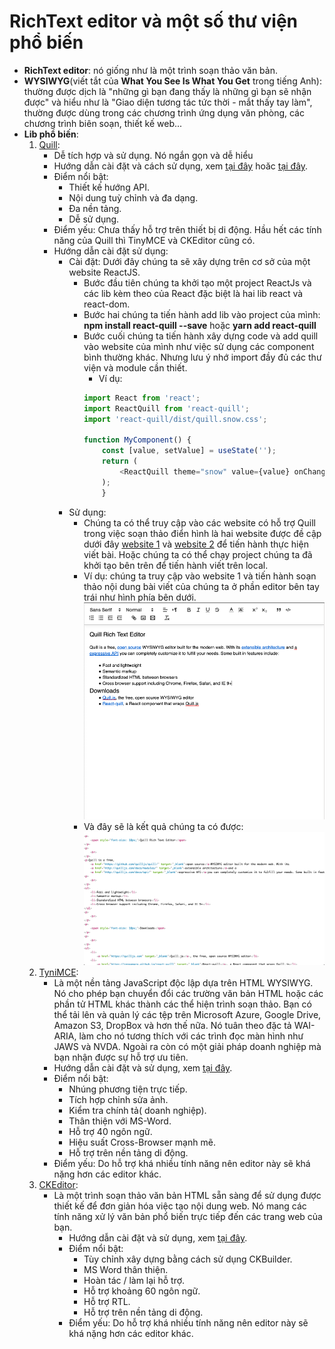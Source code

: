 # RichText editor và một số thư viện phổ biến
- **RichText editor**: nó giống như là một trình soạn thảo văn bản.
- **WYSIWYG**(viết tắt của **What You See Is What You Get** trong tiếng Anh):  thường được dịch là "những gì bạn đang thấy là những gì bạn sẽ nhận được" và hiểu như là "Giao diện tương tác tức thời - mắt thấy tay làm", thường được dùng trong các chương trình ứng dụng văn phòng, các chương trình biên soạn, thiết kế web... 
- **Lib phổ biến**:
  1. [Quill](https://zenoamaro.github.io/react-quill/):
	   * Dễ tích hợp và sử dụng. Nó ngắn gọn và dễ hiểu
	   * Hướng dẫn cài đặt và cách sử dụng, xem [tại đây](https://www.npmjs.com/package/react-quill) hoăc [tại đây](http://somethingaboutme.info/bai-viet/duynguyen/[quill]-gioi-thieu-quill-rich-text-editor-va-tuy-bien-637165001994629090.html).
		* Điểm nổi bật:
		  * Thiết kế hướng API.
		  * Nội dung tuỳ chỉnh và đa dạng.
		  * Đa nền tảng.
		  * Dễ sử dụng.
        * Điểm yếu: Chưa thấy hỗ trợ trên thiết bị di động. Hầu hết các tính năng của Quill thì TinyMCE và CKEditor cũng có.
      * Hướng dẫn cài đặt sử dụng:  
        * Cài đặt: Dưới đây chúng ta sẽ xây dựng trên cơ sở của một website ReactJS.
          * Bước đầu tiên chúng ta khởi tạo một project ReactJs và các lib kèm theo của React đặc biệt là hai lib react và react-dom.
          * Bước hai chúng ta tiến hành add lib vào project của mình: **npm install react-quill --save** hoặc **yarn add react-quill**
          * Bước cuối chúng ta tiến hành xây dựng code và add quill vào website của mình như việc sử dụng các component bình thường khác. Nhưng lưu ý nhớ import đầy đủ các thư viện và module cần thiết.
            * Ví dụ:
			```javascript
			import React from 'react';
			import ReactQuill from 'react-quill';
			import 'react-quill/dist/quill.snow.css';

			function MyComponent() {
  				const [value, setValue] = useState('');
				return (
					<ReactQuill theme="snow" value={value} onChange={setValue}/>
				);
				}
			```
        * Sử dụng: 
          * Chúng ta có thể truy cập vào các website có hỗ trợ Quill trong việc soạn thảo điển hình là hai website được đề cập dưới đây [website 1](https://zenoamaro.github.io/react-quill/) và [website 2](http://somethingaboutme.info/bai-viet/duynguyen/[quill]-gioi-thieu-quill-rich-text-editor-va-tuy-bien-637165001994629090.html) để tiến hành thực hiện viết bài. Hoặc chúng ta có thể chạy project chúng ta đã khởi tạo bên trên để tiến hành viết trên local.
          * Ví dụ: chúng ta truy cập vào website 1 và tiến hành soạn thảo nội dung bài viết của chúng ta ở phần editor bên tay trái như hình phía bên dưới.
  			![image](./imageRichTextEditor&Lib/quillImageDemo.png)
          * Và đây sẽ là kết quả chúng ta có được:
			![image](./imageRichTextEditor&Lib/quillImageResult.png)
  2. [TyniMCE](https://www.tiny.cloud/docs/demo/basic-example/#):
	   * Là một nền tảng JavaScript độc lập dựa trên HTML WYSIWYG. Nó cho phép bạn chuyển đổi các trường văn bản HTML hoặc các phần tử HTML khác thành các thể hiện trình soạn thảo. Bạn có thể tải lên và quản lý các tệp trên Microsoft Azure, Google Drive, Amazon S3, DropBox và hơn thế nữa. Nó tuân theo đặc tả WAI-ARIA, làm cho nó tương thích với các trình đọc màn hình như JAWS và NVDA. Ngoài ra còn có một giải pháp doanh nghiệp mà bạn nhận được sự hỗ trợ ưu tiên.
	   * Hướng dẫn cài đặt và sử dụng, xem [tại đây](https://techblog.vn/gioi-thieu-ve-tinymce).
	   * Điểm nổi bật:
	     * Nhúng phương tiện trực tiếp.
	     * Tích hợp chỉnh sửa ảnh.
	     * Kiểm tra chính tả( doanh nghiệp).
	     * Thân thiện với MS-Word.
	     * Hỗ trợ 40 ngôn ngữ.
	     * Hiệu suất Cross-Browser mạnh mẽ.
	     * Hỗ trợ trên nền tảng di động.
	   * Điểm yếu: Do hỗ trợ khá nhiều tính năng nên editor này sẽ khá nặng hơn các editor khác.
  3. [CKEditor](https://nightly.ckeditor.com/20-04-09-06-04/full/samples/index.html):
	   * Là một trình soạn thảo văn bản HTML sẵn sàng để sử dụng được thiết kế để đơn giản hóa việc tạo nội dung web. Nó mang các tính năng xử lý văn bản phổ biến trực tiếp đến các trang web của bạn.
           * Hướng dẫn cài đặt và sử dụng, xem [tại đây](https://o7planning.org/vi/10369/huong-dan-su-dung-trinh-soan-thao-ckeditor).
           * Điểm nổi bật:
		     * Tùy chỉnh xây dựng bằng cách sử dụng CKBuilder.
		     * MS Word thân thiện.
		     * Hoàn tác / làm lại hỗ trợ.
		     * Hỗ trợ khoảng 60 ngôn ngữ.
		     * Hỗ trợ RTL.
		     * Hỗ trợ trên nền tảng di động.
		   * Điểm yếu: Do hỗ trợ khá nhiều tính năng nên editor này sẽ khá nặng hơn các editor khác.
